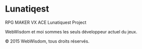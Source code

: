 # Lunatiqest
RPG MAKER VX ACE Lunatiquest Project

WebWisdom et moi sommes les seuls développeur actuel du jeux.

© 2015 WebWisdom, tous droits réservés.
